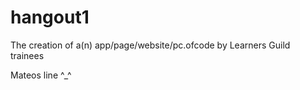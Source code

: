 # hangout1
The creation of a(n) app/page/website/pc.ofcode by Learners Guild trainees

Mateos line ^_^